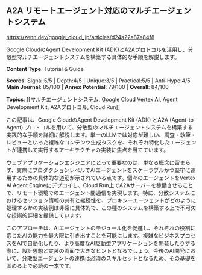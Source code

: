 ## A2A リモートエージェント対応のマルチエージェントシステム

https://zenn.dev/google_cloud_jp/articles/d24a22a87a84f8

Google CloudのAgent Development Kit (ADK)とA2Aプロトコルを活用し、分散型マルチエージェントシステムを構築する具体的な手順を解説します。

**Content Type**: Tutorial & Guide

**Scores**: Signal:5/5 | Depth:4/5 | Unique:3/5 | Practical:5/5 | Anti-Hype:4/5
**Main Journal**: 85/100 | **Annex Potential**: 79/100 | **Overall**: 84/100

**Topics**: [[マルチエージェントシステム, Google Cloud Vertex AI, Agent Development Kit, A2Aプロトコル, Cloud Run]]

この記事は、Google CloudのAgent Development Kit (ADK) とA2A (Agent-to-Agent) プロトコルを用いて、分散型のマルチエージェントシステムを構築する実践的な手順を詳細に解説します。単一のLLMでは対応が難しい、調査・執筆・レビューといった複雑なコンテンツ生成タスクを、それぞれ特化したエージェントが連携して実行するアーキテクチャの実装に焦点を当てています。

ウェブアプリケーションエンジニアにとって重要なのは、単なる概念に留まらず、実際にプロダクションレベルでAIエージェントをスケーラブルかつ堅牢に運用するための具体的な道筋が示されている点です。個々のエージェントをVertex AI Agent Engineにデプロイし、Cloud Run上でA2Aサーバーを稼働させることで、リモート環境でのエージェント間通信を実現します。特に、分散システムにおけるセッション情報の共有と継続性を、プロキシーエージェントがどのように処理するかの実装例は非常に具体的で、この種のシステムを構築する上で不可欠な技術的詳細を提供しています。

このアプローチは、AIエージェントのモジュール化を促進し、それぞれの役割に応じたAIの能力を最大限に引き出すことを可能にします。複雑なビジネスプロセスをAIで自動化したり、より高度なAI駆動型アプリケーションを開発したりする際に、設計思想と実装の両面で大きなヒントとなるでしょう。今後のAI開発において、分散型エージェントの連携は必須のスキルセットとなるため、その基礎を固める上で必読の一本です。
